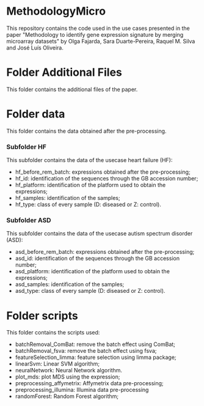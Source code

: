 # MethodologyMicro
This repository contains the code used in the use cases presented in the paper "Methodology to identify gene expression signature by merging microarray datasets" by Olga Fajarda, Sara Duarte-Pereira, Raquel M. Silva and José Luís Oliveira.

# Folder Additional Files
This folder contains the additional files of the paper.

# Folder data
This folder contains the data obtained after the pre-processing.

### Subfolder HF
This subfolder contains the data of the usecase heart failure (HF):
- hf_before_rem_batch: expressions obtained after the pre-processing;
- hf_id: identification of the sequences through the GB accession number;
- hf_platform: identification of the platform used to obtain the expressions;
- hf_samples: identification of the samples;
- hf_type: class of every sample (D: diseased or Z: control).

### Subfolder ASD
This subfolder contains the data of the usecase autism spectrum disorder (ASD):
- asd_before_rem_batch: expressions obtained after the pre-processing;
- asd_id: identification of the sequences through the GB accession number;
- asd_platform: identification of the platform used to obtain the expressions;
- asd_samples: identification of the samples;
- asd_type: class of every sample (D: diseased or Z: control).

# Folder scripts
This folder contains the scripts used:
- batchRemoval_ComBat: remove the batch effect using ComBat;
- batchRemoval_fsva: remove the batch effect using fsva;
- featureSelection_limma: feature selection using limma package;
- linearSvm: Linear SVM algorithm;
- neuralNetwork: Neural Network algorithm.
- plot_mds: plot MDS using the expression;
- preprocessing_affymetrix: Affymetrix data pre-processing;
- preprocessing_illumina: Illumina data pre-processing
- randomForest: Random Forest algorithm; 

